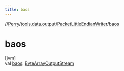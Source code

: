 ```yaml
---
title: baos
---
```

//[Perry](../../../index.html)/[tools.data.output](../index.html)/[PacketLittleEndianWriter](index.html)/[baos](baos.html)



# baos



[jvm]\
val [baos](baos.html): [ByteArrayOutputStream](https://docs.oracle.com/javase/8/docs/api/java/io/ByteArrayOutputStream.html)




